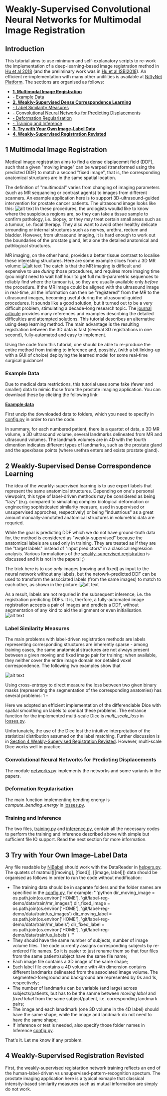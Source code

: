 # Weakly-Supervised Convolutional Neural Networks for Multimodal Image Registration


## Introduction
This tutorial aims to use minimum and self-explanatory scripts to re-work the implementation of a deep-learning-based image registration method in [Hu et al 2018][Hu2018a] (and the preliminary work was in [Hu et al ISBI2018][Hu2018b]). An efficient re-implementation with many other unitilities is available at [NiftyNet Platform][niftynet]. The sections are organised as follows:

* [**1. Multimodal Image Registration**](#section1)
* [     - Example Data](#section1-1)
* [**2. Weakly-Supervised Dense Correspondence Learning**](#section2)
* [     - Label Similarity Measures](#section2-1)
* [     - Convolutional Neural Networks for Predicting Displacements](#section2-2)
* [     - Deformation Regularisation](#section2-3)
* [     - Training and Inference](#section2-4)
* [**3. Try with Your Own Image-Label Data**](#section3)
* [**4. Weakly-Supervised Registration Revisted**](#section4)


## <a name="section1"></a>1 Multimodal Image Registration
Medical image registration aims to find a dense displacemnt field (DDF), such that a given "moving image" can be warped (transformed using the predicted DDF) to match a second "fixed image", that is, the corresponding anatomical structures are in the same spatial location. 

The definition of "multimodal" varies from changing of imaging parameters (such as MR sequancing or contrast agents) to images from different scanners. An example application here is to support 3D-ultrasound-guided intervention for prostate cancer patients. The ultrasound image looks like this:
![alt text](https://github.com/YipengHu/example-data/raw/master/label-reg-demo/media/volume_us.jpg "Ultrasound Image Volume")
In these procedures, the urologists woulkd like to know where the suspicious regions are, so they can take a tissue sample to confirm pathology, i.e. biopsy, or they may treat certain small areas such as a tumour, i.e. focal therapy. They also want to avoid other healthy delicate srrounding or internal structures such as nerves, urethra, rectum and bladder. However, from ultrasound imaging, it is hard enough to work out the boundaries of the prostate gland, let alone the detailed anatomical and pathlogical structures. 

MR imaging, on the other hand, provides a better tissue contrast to localise these interesting structures. Here are some example slices from a 3D MR volume:
![alt text](https://github.com/YipengHu/example-data/raw/master/label-reg-demo/media/volume_mr.jpg "MR Image Volume")
The catch is that the MR imaging is difficult and expensive to use _during_ those procedures, and requires more imaging time (you might need to wait half hour to get full multi-parametric sequences to reliably find where the tumour is), so they are usually available only _before_ the procedure. If the MR image could be aligned with the ultrasound image in real-time, all the information can then be "registered" from the MR to the ultrasound images, becoming useful during the ultrasound-guided procedures. It sounds like a good solution, but it turned out to be a very difficult problem, stimulating a decade-long research topic. The [journal articule][Hu2018b] provides many references and examples describing the detailed difficulties and attempted solutions. This tutorial describes an alternative using deep learning method. The main advantage is the resulting registration between the 3D data is fast (several 3D registrations in one second), fully-automated and easy to implement.

Using the code from this tutorial, one should be able to re-produce the entire method from training to inference and, possibly, (with a bit linking-up with a GUI of choice) deploying the learned model for some real-time surgical guidance! 


### <a name="section1-1"></a>Example Data
Due to medical data restrictions, this tutorial uses some fake (fewer and smaller) data to mimic those from the prostate imaging application. You can download these by clicking the following link:

[**Example data**][data]

First unzip the downloaded data to folders, which you need to specify in [config.py][config_file] in order to run the code.

In summary, for each numbered patient, there is a quartet of data, a 3D MR volume, a 3D ultrasound volume, several landmarks delineated from MR and ultrasound volumes. The landmark volumes are in 4D with the fourth dimention indicates different types of landmarks, such as the prostate gland and the apex/base points (where urethra enters and exists prostate gland).


## <a name="section2"></a>2 Weakly-Supervised Dense Correspondence Learning
The idea of the wearkly-supervised learning is to use expert labels that represent the same anatomical structures. Depending on one's personal viewpoint, this type of label-driven methods may be considered as being "lazy" (e.g. compared to simulating complex biological deformation or engineering sophisticated similarity measure, used in supervised or unsupervised approches, respectively) or being "industrious" as a great amount manually-annotated anatomical structures in volumetric data are requried.

While the goal is predicting DDF which we do not have ground-truth data for, the method is considered as "weakly-supervised" because the anatomical labels are used only in training. They are treated as if they are the "target labels" instead of "input predictors" in a classical regression analysis. Various formulations of the [weakly-supervised registration](#section4) is discussed and it is not in the papers! ;)

The trick here is to use _only_ images (moving and fixed) as input to the neural network without any labels, but the netowrk-predicted DDF can be used to transform the associated labels (from the same images) to match to each other, as shown in the picture:
![alt text](https://github.com/YipengHu/example-data/raw/master/label-reg-demo/media/training.jpg "Training")

As a result, labels are not requried in the subsequent inference, i.e. the registration predicting DDFs. It is, therfore, a fully-automated image registration accepts a pair of images and predicts a DDF, without segmentation of any kind to aid the alignment or even initialisation.
![alt text](https://github.com/YipengHu/example-data/raw/master/label-reg-demo/media/inference.jpg "Inference")


### <a name="section2-1"></a>Label Similarity Measures
The main problems with label-driven registration methods are labels representing corresponding structures are inherently sparse - among training cases, the same anatomical structures are not always present between a given moving and fixed image pair for training; when available, they neither cover the entire image domain nor detailed voxel correspondence. The following two examples show that 

![alt text](https://github.com/YipengHu/example-data/raw/master/label-reg-demo/media/landmarks_2cases.jpg "Example Landmarks")

Using cross-entropy to direct measure the loss between two given binary masks (representing the segmentation of the corresponding anatomies) has several problems:
1 - 

Here we adopted an efficient implementation of the differenciable Dice with spatial smoothing on labels to combat these problems. The entrance function for the implemented multi-scale Dice is *multi_scale_loss* in [losses.py][loss_file].

Unfortunately, the use of the Dice lost the intuitive interpretation of the statistical distribution assumed on the label matching. Further discussion is in [Section 4 Weakly-Supervised Registration Revisted](#section4). However, multi-scale Dice works well in practice.


### <a name="section2-2"></a>Convolutional Neural Networks for Predicting Displacements
The module [networks.py][network_file] implements the networks and some variants in the papers.


### <a name="section2-3"></a>Deformation Regularisation
The main function implementing bending energy is *compute_bending_energy* in [losses.py][loss_file].


### <a name="section2-4"></a>Training and Inference

The two files, [training.py][training_file] and [inference.py][inference_file], contain all the necessary codes to perform the training and inference described above with simple but sufficient file IO support. Read the next section for more information.


## <a name="section3"></a>3 Try with Your Own Image-Label Data
Any file readable by [NiBabel][nibabel] should work with the DataReader in [helpers.py][helper_file]. The quatets of matmul([[moving], [fixed]], [[image, label]]) data should be organised as follows in order to run the code without modification:
* The training data should be in saparate folders and the folder names are specified in the [config.py][config_file], for example:
'''python
dir_moving_image = os.path.join(os.environ['HOME'], 'git/label-reg-demo/data/train/mr_images')
dir_fixed_image = os.path.join(os.environ['HOME'], 'git/label-reg-demo/data/train/us_images')
dir_moving_label = os.path.join(os.environ['HOME'], 'git/label-reg-demo/data/train/mr_labels')
dir_fixed_label = os.path.join(os.environ['HOME'], 'git/label-reg-demo/data/train/us_labels')
'''
* They should have the same number of subjects, number of image volume files. The code currently assigns corresponding subjects by re-ordered file names. So it is easier to just rename them so that four files from the same patient/subject have the same file name;
* Each image file contains a 3D image of the same shape;
* Each label file contains a 4D volume with 4th dimension contains different landmarks delineated from the associated image volume. The segmented-foreground and background are represented by 0s and 1s, respectively;
* The number of landmarks can be variable (and large) across subjects/patients, but has to be the sanme between _moving label_ and _fixed label_ from the same subject/patient, i.e. corresponding landmark pairs;
* The image and each lanadmark (one 3D volume in the 4D label) should have the same shape, while the image and landmark do not need to have the same shape;
* If inference or test is needed, also specify those folder names in Inference [config.py][config_file].

That's it. Let me know if any problem.


## <a name="section4"></a>4 Weakly-Supervised Registration Revisted
First, the weakly-supervised registartion network training reflects an end of the human-label-driven vs unsupervised-pattern-recognition spectum. The prostate imaging application here is a typical exmaple that classical intensity-based similarity measures such as mutual information are simply do not work.


[data]: https://github.com/YipengHu/example-data/raw/master/label-reg-demo/data.zip

[config_file]: ./config.py
[loss_file]: ./labelreg/losses.py
[network_file]: ./labelreg/networks.py
[helper_file]: ./labelreg/helpers.py
[inference_file]: ./inference.py
[training_file]: ./training.py

[Hu2018a]: https://arxiv.org/abs/1711.01666
[Hu2018b]: https://arxiv.org/abs/1711.01666

[niftynet]: http://niftynet.io/
[nibabel]: http://nipy.org/nibabel/


